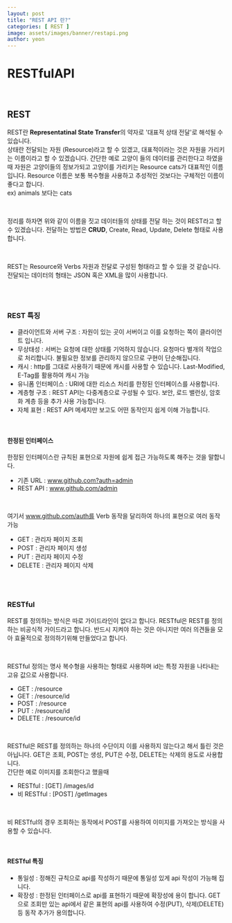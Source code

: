 ```yaml
---
layout: post
title: "REST API 란?" 
categories: [ REST ]
image: assets/images/banner/restapi.png
author: yeon
---
```


# RESTfulAPI

<br>

## REST
REST란 **Representatinal State Transfer**의 약자로 '대표적 상태 전달'로 해석될 수 있습니다. <br>
상태란 전달되는 자원 (Resource)라고 할 수 있겠고, 대표적이라는 것은 자원을 가리키는 이름이라고 할 수 있겠습니다. 간단한 예로 고양이 들의 데이터를 관리한다고 하였을때 자원은 고양이들의 정보가되고 고양이를 가리키는 Resource cats가 대표적인 이름입니다. Resource 이름은 보통 복수형을 사용하고 추성적인 것보다는 구체적인 이름이 좋다고 합니다. <br>
ex) animals 보다는 cats <br>

<br>

정리를 하자면 위와 같이 이름을 짓고 데이터들의 상태를 전달 하는 것이 REST라고 할 수 있겠습니다. 전달하는 방법은 **CRUD**, Create, Read, Update, Delete 형태로 사용합니다. <br>

<br>

REST는 Resource와 Verbs 자원과 전달로 구성된 형태라고 할 수 있을 것 같습니다. 전달되는 데이터의 형태는 JSON 혹은 XML을 많이 사용합니다.<br>

<br><br>

### REST 특징
- 클라이언트와 서버 구조 : 자원이 있는 곳이 서버이고 이를 요청하는 쪽이 클라이언트 입니다.
- 무상태성 : 서버는 요청에 대한 상태를 기억하지 않습니다. 요청마다 별개의 작업으로 처리합니다. 불필요한 정보를 관리하지 않으므로 구현이 단순해집니다.
- 캐시 : http를 그대로 사용하기 때문에 캐시를 사용할 수 있습니다. Last-Modified, E-Tag를 활용하여 캐시 가능
- 유니폼 인터페이스 : URI에 대한 리소스 처리를 한정된 인터페이스를 사용합니다.
- 계층형 구조 : REST API는 다중계층으로 구성될 수 있다. 보안, 로드 밸런싱, 암호화 계층 등을 추가 사용 가능합니다.
- 자체 표현 : REST API 메세지만 보고도 어떤 동작인지 쉽게 이해 가능합니다.

<br>

#### 한정된 인터페이스
한정된 인터페이스란 규칙된 표현으로 자원에 쉽게 접근 가능하도록 해주는 것을 말합니다. <br>
- 기존 URL : www.github.com?auth=admin
- REST API : www.github.com/admin

<br>

여기서 www.github.com/auth를 Verb 동작을 달리하여 하나의 표현으로 여러 동작 가능
- GET : 관리자 페이지 조회
- POST : 관리자 페이지 생성
- PUT : 관리자 페이지 수정
- DELETE : 관리자 페이지 삭제

<br><br>
 
### RESTful
REST를 정의하는 방식은 따로 가이드라인이 없다고 합니다. RESTful은 REST를 정의하는 비공식적 가이드라고 합니다. 반드시 지켜야 하는 것은 아니지만 여러 의견들을 모아 효율적으로 정의하기위해 만들었다고 합니다. <br>

<br>

RESTful 정의는 명사 복수형을 사용하는 형태로 사용하며 id는 특정 자원을 나타내는 고유 값으로 사용합니다. <br>
- GET : /resource
- GET : /resource/id
- POST : /resource
- PUT : /resource/id
- DELETE : /resource/id

<br>

RESTful은 REST를 정의하는 하나의 수단이지 이를 사용하지 않는다고 해서 틀린 것은 아닙니다. GET은 조회, POST는 생성, PUT은 수정, DELETE는 삭제의 용도로 사용합니다.<br>
간단한 예로 이미지를 조회한다고 했을때

- RESTful : [GET] /images/id
- 비 RESTful : [POST] /getImages

<br>

비 RESTful의 경우 조회하는 동작에서 POST를 사용하여 이미지를 가져오는 방식을 사용할 수 있습니다. <br>

<br>

#### RESTful 특징
- 통일성 : 정해진 규칙으로 api를 작성하기 때문에 통일성 있게 api 작성이 가능해 집니다.
- 확장성 : 한정된 인터페이스로 api를 표현하기 때문에 확장성에 용이 합니다. GET으로 조회만 있는 api에서 같은 표현의 api를 사용하여 수정(PUT), 삭제(DELETE) 등 동작 추가가 용의합니다.

<br><br><br>


